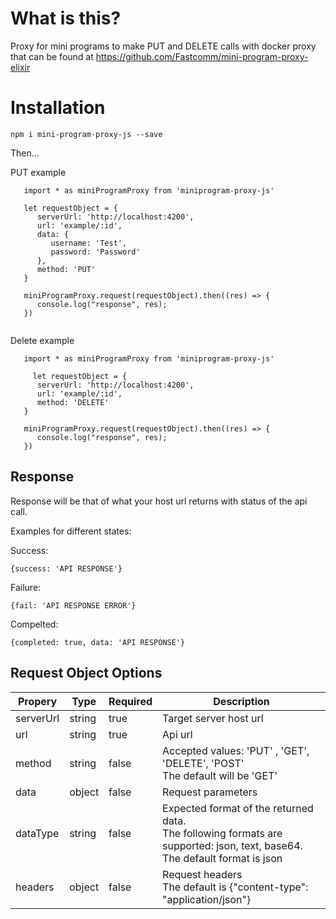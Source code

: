 # What is this?

Proxy for mini programs to make PUT and DELETE calls with docker proxy that can be found at https://github.com/Fastcomm/mini-program-proxy-elixir

# Installation

`npm i mini-program-proxy-js --save`

Then...

PUT example

```
   import * as miniProgramProxy from 'miniprogram-proxy-js'

   let requestObject = {
      serverUrl: 'http://localhost:4200',
      url: 'example/:id',
      data: {
         username: 'Test',
         password: 'Password'
      },
      method: 'PUT'
   }

   miniProgramProxy.request(requestObject).then((res) => {
      console.log("response", res);
   })


```

Delete example

```
   import * as miniProgramProxy from 'miniprogram-proxy-js'

     let requestObject = {
      serverUrl: 'http://localhost:4200',
      url: 'example/:id',
      method: 'DELETE'
   }

   miniProgramProxy.request(requestObject).then((res) => {
      console.log("response", res);
   })

```

## Response

Response will be that of what your host url returns with status of the api call.

Examples for different states:

Success:

```
{success: 'API RESPONSE'}
```

Failure:

```
{fail: 'API RESPONSE ERROR'}
```

Compelted:

```
{completed: true, data: 'API RESPONSE'}
```

## Request Object Options

| Propery   | Type   | Required | Description                                                                                                                           |
| --------- | ------ | -------- | ------------------------------------------------------------------------------------------------------------------------------------- |
| serverUrl | string | true     | Target server host url                                                                                                                |
| url       | string | true     | Api url                                                                                                                               |
| method    | string | false    | Accepted values: 'PUT' , 'GET', 'DELETE', 'POST' <br /> The default will be 'GET'                                                     |
| data      | object | false    | Request parameters                                                                                                                    |
| dataType  | string | false    | Expected format of the returned data.<br /> The following formats are supported: json, text, base64.<br /> The default format is json |
| headers   | object | false    | Request headers <br />The default is {"content-type": "application/json"}                                                             |
